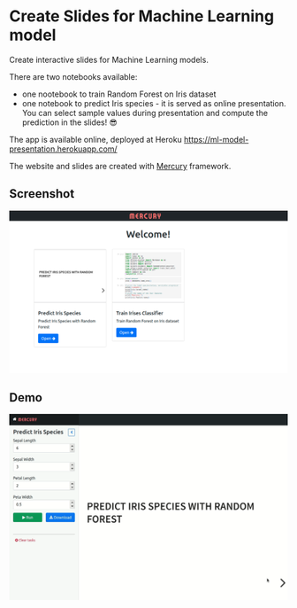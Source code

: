 # Create Slides for Machine Learning model

Create interactive slides for Machine Learning models. 

There are two notebooks available:
- one nootebook to train Random Forest on Iris dataset
- one notebook to predict Iris species - it is served as online presentation. You can select sample values during presentation and compute the prediction in the slides! 😎

The app is available online, deployed at Heroku https://ml-model-presentation.herokuapp.com/

The website and slides are created with [Mercury](https://github.com/mljar/mercury) framework.

## Screenshot 

![](https://github.com/pplonski/ml-model-slides/raw/main/media/ml-model-slides-screenshot.png)

## Demo

![](https://github.com/pplonski/ml-model-slides/raw/main/media/slides-from-ml-model.gif)
